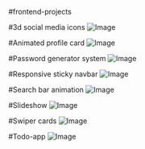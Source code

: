 #frontend-projects


#3d social media icons
![Image](https://github.com/user-attachments/assets/d6ccda31-6242-4573-8be6-cf9494d8e125)

#Animated profile card
![Image](https://github.com/user-attachments/assets/a6c5a0e3-6182-49ff-a759-b85a70ac77da)

#Password generator system
![Image](https://github.com/user-attachments/assets/c8f0bd58-977f-4945-8167-45288c736f9f)

#Responsive sticky navbar
![Image](https://github.com/user-attachments/assets/dfa97a7a-1dcf-42ac-8afe-c56d7717c139)

#Search bar animation
![Image](https://github.com/user-attachments/assets/3f9f67d1-0f79-4125-adb8-42cc926b83c6)

#Slideshow
![Image](https://github.com/user-attachments/assets/153ecadb-dc4a-46af-a78e-c962f96187b8)

#Swiper cards
![Image](https://github.com/user-attachments/assets/df5e4253-f88a-4e7a-aaa7-54895f87606e)

#Todo-app
![Image](https://github.com/user-attachments/assets/36e3c494-d221-472d-9a38-33ae9cfbf010)
